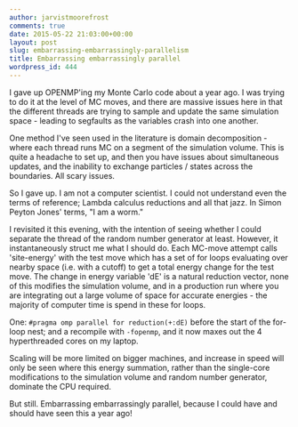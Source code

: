```yaml
---
author: jarvistmoorefrost
comments: true
date: 2015-05-22 21:03:00+00:00
layout: post
slug: embarrassing-embarrassingly-parallelism
title: Embarrassing embarrassingly parallel
wordpress_id: 444
---
```


I gave up OPENMP'ing my Monte Carlo code about a year ago. I was trying to do it at the level of MC moves, and there are massive issues here in that the different threads are trying to sample and update the same simulation space - leading to segfaults as the variables crash into one another.

One method I've seen used in the literature is domain decomposition - where each thread runs MC on a segment of the simulation volume. This is quite a headache to set up, and then you have issues about simultaneous updates, and the inability to exchange particles / states across the boundaries. All scary issues.

So I gave up. I am not a computer scientist. I could not understand even the terms of reference; Lambda calculus reductions and all that jazz. In Simon Peyton Jones' terms, "I am a worm."

I revisited it this evening, with the intention of seeing whether I could separate the thread of the random number generator at least. However, it instantaneously struct me what I should do. Each MC-move attempt calls 'site-energy' with the test move which has a set of for loops evaluating over nearby space (i.e. with a cutoff) to get a total energy change for the test move. 
The change in energy variable 'dE' is a natural reduction vector, none of this modifies the simulation volume, and in a production run where you are integrating out a large volume of space for accurate energies - the majority of computer time is spend in these for loops.

One: `#pragma omp parallel for reduction(+:dE)` before the start of the for-loop nest; and a recompile with `-fopenmp`, and it now maxes out the 4 hyperthreaded cores on my laptop.

Scaling will be more limited on bigger machines, and increase in speed will only be seen where this energy summation, rather than the single-core modifications to the simulation volume and random number generator, dominate the CPU required.

But still. Embarrassing embarrassingly parallel, because I could have and should have seen this a year ago!
